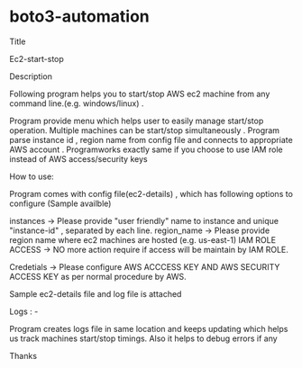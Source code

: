 # boto3-automation


Title

Ec2-start-stop

Description

Following program helps you to start/stop AWS ec2 machine from any command line.(e.g. windows/linux) .

Program provide menu which helps user to easily manage start/stop operation. Multiple machines can be start/stop simultaneously . Program parse instance id , region name from config file  and connects to appropriate AWS account . Programworks exactly same if you choose to use IAM role instead of AWS access/security keys


How to use:

Program comes with config file(ec2-details)  , which has following options to configure (Sample availble)

instances -> Please provide "user friendly" name to instance and unique "instance-id" , separated by each line.
region_name -> Please provide region name where ec2 machines are hosted (e.g. us-east-1) 
IAM ROLE ACCESS -> NO more action require if access will be maintain by IAM ROLE.

Credetials -> Please configure AWS ACCCESS KEY AND AWS SECURITY ACCESS KEY as per normal procedure by AWS.


Sample ec2-details file and log file is attached

Logs : -

Program creates logs file in same location and keeps updating which helps us track machines start/stop timings. Also it helps to debug errors if any

Thanks
